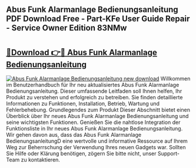 ## Abus Funk Alarmanlage Bedienungsanleitung PDF Download Free - Part-KFe User Guide Repair - Service Owner Edition 83NMw

# <h2><a href="http://df647m.blite.top/?on=Abus+Funk+Alarmanlage+Bedienungsanleitung">🔗Download 👉🔴 Abus Funk Alarmanlage Bedienungsanleitung</a></h2>

[![Abus Funk Alarmanlage Bedienungsanleitung new download](https://i.imgur.com/lujVjoI.png)](http://df647m.blite.top/?on=Abus+Funk+Alarmanlage+Bedienungsanleitung)
Willkommen im Benutzerhandbuch für Ihr neu aktualisiertes Abus Funk Alarmanlage Bedienungsanleitung. Dieser umfassende Leitfaden soll Ihnen helfen, Ihr Produkt zu verstehen und erfolgreich zu betreiben. Sie finden detaillierte Informationen zu Funktionen, Installation, Betrieb, Wartung und Fehlerbehebung. Grundlegendes zum Produkt Dieser Abschnitt bietet einen Überblick über Ihr neues Abus Funk Alarmanlage Bedienungsanleitung und seine wichtigsten Funktionen. Genießen Sie die nahtlose Integration der Funktionsliste in Ihr neues Abus Funk Alarmanlage Bedienungsanleitung. Wir gehen davon aus, dass das Abus Funk Alarmanlage BedienungsanleitungD eine wertvolle und informative Ressource auf Ihrem Weg zur Beherrschung der Verwendung Ihres neuen Gadgets war. Sollten Sie Hilfe oder Klärung benötigen, zögern Sie bitte nicht, unser Support-Team zu kontaktieren.
